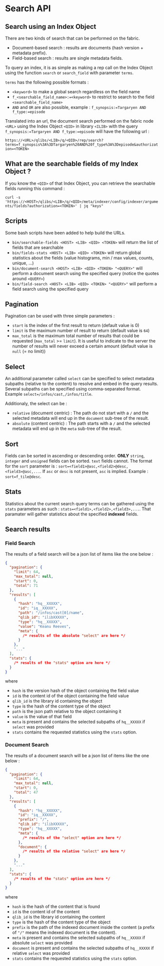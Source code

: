 # Search API

## Search using an Index Object

There are two kinds of search that can be performed on the fabric.

- Document-based search : results are documents (hash version + metadata prefix).
- Field-based search : results are single metadata fields.

To query an index, it is as simple as making a rep call on the Index Object using the function `search` or `search_field` with parameter `terms`.

`terms` has the following possible formats :

- `<keyword>` to make a global search regardless on the field name
- `f_<searchable_field_name>:=<keyword>` to restrict to search to the field `<searchable_field_name>`
- `AND` and `OR` are also possible, example : `f_synopsis:=Targaryen AND f_type:=episode`

Translated into an url, the document search performed on the fabric node `<URL>` using the Index Object `<QID>` in library `<ILIB>` with the query `f_synopsis:=Targaryen AND f_type:=episode` will have the following url :

`https://<URL>/qlibs/<LIB>/q/<QID>/rep/search?terms=f_synopsis%3A%3DTargaryen%20AND%20f_type%3A%3Depisode&authorization=<TOKEN>`

## What are the searchable fields of my Index Object ?

If you know the `<QID>` of that Index Object, you can retrieve the searchable fields running this command :

`curl -s 'https://<HOST>/qlibs/<LIB>/q/<QID>/meta/indexer/config/indexer/arguments/fields?authorization=<TOKEN>' | jq "keys"`

## Scripts

Some bash scripts have been added to help build the URLs.

- `bin/searchable-fields <HOST> <LIB> <QID> <TOKEN>` will return the list of fields that are searchable
- `bin/fields-stats <HOST> <LIB> <QID> <TOKEN>` will return global statistics about the fields (value histograms, min / max values, counts, unique, ...)
- `bin/document-search <HOST> <LIB> <QID> <TOKEN> "<QUERY>"` will perform a document search using the specified query (notice the quotes around `<QUERY>`)
- `bin/field-search <HOST> <LIB> <QID> <TOKEN> "<QUERY>"` will perform a field search using the specified query

## Pagination

Pagination can be used with three simple parameters :

- `start` is the index of the first result to return (default value is 0)
- `limit` is the maximum number of result to return (default value is `64`)
- `max_total` is the maximum total number of results that could be requested (`max_total` >= `limit`). It is useful to indicate to the server the number of results will never exceed a certain amount (default value is `null` (= no limit))

## Select

An additional parameter called `select` can be specified to select metadata subpaths (relative to the content) to resolve and embed in the query results. Several subpaths can be specified using comma-separated format. Example `select=/infos/cast,/infos/title`.

Additionaly, the select can be :

- `relative` (document centric) : The path do not start with a `/` and the selected metadata will end up in the `document` sub-tree of the result.
- `absolute` (content centric) : The path starts with a `/` and the selected metadata will end up in the `meta` sub-tree of the result.

## Sort

Fields can be sorted in ascending or descending order. **ONLY** `string`, `integer` and `unsigned` fields can be sorted. `text` fields cannot. The format for the `sort` parameter is : `sort=<field1>@asc,<field2>@desc,<field3>@asc,...`. If `asc` or `desc` is not present, `asc` is implied. Example : `sort=f_tile@desc`.

## Stats

Statistics about the current search query terms can be gathered using the `stats` parameters as such : `stats=<field1>,<field2>,<field3>,...`. That paramater will gather statistics about the specified **indexed** fields.

## Search results

### Field Search

The results of a field search will be a json list of items like the one below :

```json
{
  "pagination": {
    "limit": 64,
    "max_total": null,
    "start": 0,
    "total": 71
  },
  "results": [
    {
      "hash": "hq__XXXXX",
      "id": "iq__XXXXX",
      "path": "/infos/cast[0]/name",
      "qlib_id": "ilibXXXXX",
      "type": "hq__XXXXX",
      "value": "Keanu Reeves",
      "meta": {
        /* results of the absolute "select" are here */
      }
    },
    "..."
  ],
  "stats": {
    /* results of the "stats" option are here */
  }
}
```

where

- `hash` is the version hash of the object containing the field value
- `id` is the content id of the object containing the field value
- `qlib_id` is the library id containing the object
- `type` is the hash of the content type of the object
- `path` is the json path relative to the object containing it
- `value` is the value of that field
- `meta` is present and contains the selected subpaths of `hq__XXXXX` if `select` was provided
- `stats` contains the requested statistics using the `stats` option.

### Document Search

The results of a document search will be a json list of items like the one below :

```json
{
  "pagination": {
    "limit": 64,
    "max_total": null,
    "start": 0,
    "total": 47
  },
  "results": [
    {
      "hash": "hq__XXXXX",
      "id": "iq__XXXXX",
      "prefix": "/",
      "qlib_id": "ilibXXXXX",
      "type": "hq__XXXXX",
      "meta": {
        /* results of the "select" option are here */
      },
      "document": {
        /* results of the relative "select" are here */
      }
    },
    "..."
  ],
  "stats": {
    /* results of the "stats" option are here */
  }
}
```

where

- `hash` is the hash of the content that is found
- `id` is the content id of the content
- `qlib_id` is the library id containing the content
- `type` is the hash of the content type of the object
- `prefix` is the path of the indexed document inside the content (a prefix of `"/"` means the indexed document is the content).
- `meta` is present and contains the selected subpaths of `hq__XXXXX` if absolute `select` was provided
- `document` is present and contains the selected subpaths of `hq__XXXXX` if relative `select` was provided
- `stats` contains the requested statistics using the `stats` option.
